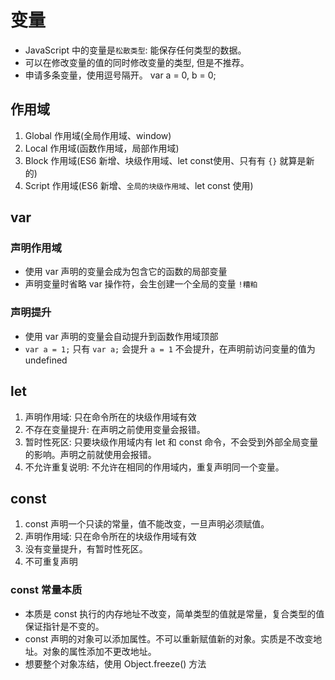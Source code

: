 # 变量

* JavaScript 中的变量是`松散类型`: 能保存任何类型的数据。
* 可以在修改变量的值的同时修改变量的类型, 但是不推荐。
* 申请多条变量，使用逗号隔开。 var a = 0, b = 0;

## 作用域

1. Global 作用域(全局作用域、window)
2. Local 作用域(函数作用域，局部作用域)
3. Block 作用域(ES6 新增、块级作用域、let const使用、只有有 `{}` 就算是新的)
4. Script 作用域(ES6 新增、`全局的块级作用域`、let const 使用)

## var

### 声明作用域

* 使用 var 声明的变量会成为包含它的函数的局部变量
* 声明变量时省略 var 操作符，会生创建一个全局的变量 `!糟粕`
  
### 声明提升

* 使用 var 声明的变量会自动提升到函数作用域顶部
* `var a = 1;` 只有 `var a;` 会提升 `a = 1` 不会提升，在声明前访问变量的值为 undefined

## let

1. 声明作用域: 只在命令所在的块级作用域有效
2. 不存在变量提升: 在声明之前使用变量会报错。
3. 暂时性死区: 只要块级作用域内有 let 和 const 命令，不会受到外部全局变量的影响。声明之前就使用会报错。
4. 不允许重复说明: 不允许在相同的作用域内，重复声明同一个变量。

## const

1. const 声明一个只读的常量，值不能改变，一旦声明必须赋值。
2. 声明作用域: 只在命令所在的块级作用域有效
3. 没有变量提升，有暂时性死区。
4. 不可重复声明

### const 常量本质

* 本质是 const 执行的内存地址不改变，简单类型的值就是常量，复合类型的值保证指针是不变的。
* const 声明的对象可以添加属性。不可以重新赋值新的对象。实质是不改变地址。对象的属性添加不更改地址。
* 想要整个对象冻结，使用 Object.freeze() 方法
